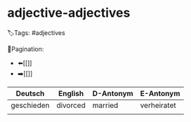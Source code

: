 # adjective-adjectives

🏷️Tags: #adjectives

🧭Pagination:
- ⬅️[[]]
- ➡️[[]]

| Deutsch    | English  | D-Antonym | E-Antonym    |
|------------|----------|-----------|--------------|
| geschieden | divorced | married   | verheiratet  |
|            |          |           |              |


